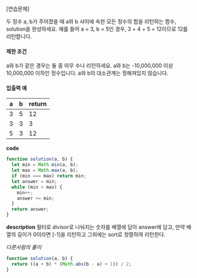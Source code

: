 [연습문제]

두 정수 a, b가 주어졌을 때 a와 b 사이에 속한 모든 정수의 합을 리턴하는 함수, solution을 완성하세요.
예를 들어 a = 3, b = 5인 경우, 3 + 4 + 5 = 12이므로 12를 리턴합니다.

#### 제한 조건

a와 b가 같은 경우는 둘 중 아무 수나 리턴하세요.
a와 b는 -10,000,000 이상 10,000,000 이하인 정수입니다.
a와 b의 대소관계는 정해져있지 않습니다.

#### 입출력 예

| a   | b   | return |
| --- | --- | ------ |
| 3   | 5   | 12     |
| 3   | 3   | 3      |
| 5   | 3   | 12     |

**code**

```js
function solution(a, b) {
  let min = Math.min(a, b);
  let max = Math.max(a, b);
  if (min === max) return min;
  let answer = min;
  while (min < max) {
    min++;
    answer += min;
  }
  return answer;
}
```

**description**
필터로 divisor로 나눠지는 숫자를 배열에 담아 answer에 담고, 만약 배열의 길이가 0이라면 [-1]을 리턴하고 그외에는 sort로 정렬하여 리턴한다.

_다른사람의 풀이_

```js
function solution(a, b) {
  return ((a + b) * (Math.abs(b - a) + 1)) / 2;
}
```
